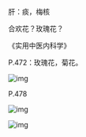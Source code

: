 肝：痰，梅核



合欢花？玫瑰花？

《实用中医内科学》

P.472：玫瑰花，菊花。

![img](../images/image-20241208172147210.webp)

P.478

![img](../images/image-20241208172652571.webp)

![img](../images/image-20241208172954246.webp)